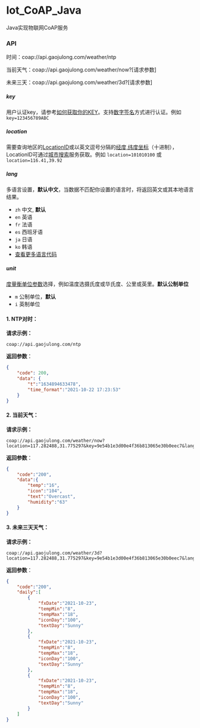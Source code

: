 # Iot_CoAP_Java

Java实现物联网CoAP服务

### **API**

时间：coap://api.gaojulong.com/weather/ntp

当前天气：coap://api.gaojulong.com/weather/now?[请求参数]

未来三天：coap://api.gaojulong.com/weather/3d?[请求参数]

##### key 

用户认证key，请参考[如何获取你的KEY](https://dev.qweather.com/docs/resource/get-key/)。支持[数字签名](https://dev.qweather.com/docs/resource/signature-auth/)方式进行认证。例如 `key=123456789ABC`

##### location 

需要查询地区的[LocationID](https://dev.qweather.com/docs/resource/glossary#locationid)或以英文逗号分隔的[经度,纬度坐标](https://dev.qweather.com/docs/resource/glossary#coordinate)（十进制），LocationID可通过[城市搜索](https://dev.qweather.com/docs/api/geo/)服务获取。例如 `location=101010100` 或 `location=116.41,39.92`

##### lang 

多语言设置，**默认中文**，当数据不匹配你设置的语言时，将返回英文或其本地语言结果。

- `zh` 中文, **默认**
- `en` 英语
- `fr` 法语
- `es` 西班牙语
- `ja` 日语
- `ko` 韩语
- [查看更多语言代码](https://dev.qweather.com/docs/resource/language/)

##### unit 

[度量衡单位参数](https://dev.qweather.com/docs/resource/unit)选择，例如温度选摄氏度或华氏度、公里或英里。**默认公制单位**

- `m` 公制单位，**默认**
- `i` 英制单位

#### 1. NTP对时：

**请求示例：**

~~~
coap://api.gaojulong.com/ntp
~~~

**返回参数**：

~~~json
{
    "code": 200,
    "data": {
        "t":"1634894633478",
        "time_format":"2021-10-22 17:23:53"
    }
}
~~~

#### 2. 当前天气：

**请求示例：**

~~~
coap://api.gaojulong.com/weather/now?location=117.282488,31.775297&key=9e54b1e3d00e4f36b813065e30b0eec7&lang=en
~~~

**返回参数**：

~~~json
{
    "code":"200",
    "data":{
        "temp":"16",
        "icon":"104",
        "text":"Overcast",
        "humidity":"63"
    }
}
~~~



#### 3. 未来三天天气：

**请求示例：**

~~~
coap://api.gaojulong.com/weather/3d?location=117.282488,31.775297&key=9e54b1e3d00e4f36b813065e30b0eec7&lang=en
~~~

**返回参数**：

~~~json
{
    "code":"200",
    "daily":[
        {
            "fxDate":"2021-10-23",
            "tempMin":"8",
            "tempMax":"18",
            "iconDay":"100",
            "textDay":"Sunny"
        },
        {
            "fxDate":"2021-10-23",
            "tempMin":"8",
            "tempMax":"18",
            "iconDay":"100",
            "textDay":"Sunny"
        },
        {
            "fxDate":"2021-10-23",
            "tempMin":"8",
            "tempMax":"18",
            "iconDay":"100",
            "textDay":"Sunny"
        }
    ]
}
~~~

